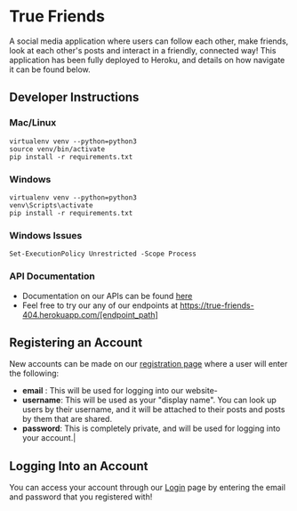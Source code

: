 # True Friends
A social media application where users can follow each other, make friends, look at each other's posts and interact in a friendly, connected way! 
This application has been fully deployed to Heroku, and details on how navigate it can be found below.


## Developer Instructions

### Mac/Linux
```
virtualenv venv --python=python3
source venv/bin/activate
pip install -r requirements.txt
```
### Windows
```
virtualenv venv --python=python3
venv\Scripts\activate
pip install -r requirements.txt
```

### Windows Issues
```
Set-ExecutionPolicy Unrestricted -Scope Process
```

### API Documentation 
- Documentation on our APIs can be found [here](https://true-friends-404.herokuapp.com/swagger/)
- Feel free to try our any of our endpoints at https://true-friends-404.herokuapp.com/[endpoint_path]

## Registering an Account 
New accounts can be made on our [registration page](https://true-friends-404.herokuapp.com/register) where a user will enter the following:
- **email** : This will be used for logging into our website- 
- **username**: This will be used as your "display name". You can look up users by their username, and it will be attached to their posts and posts by them that are shared.
- **password**: This is completely private, and will be used for logging into your account.|

## Logging Into an Account 
You can access your account through our [Login](https://true-friends-404.herokuapp.com/login) page by entering the email and password that you registered with! 
